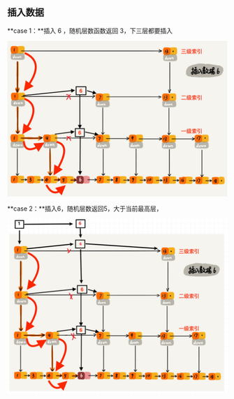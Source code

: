 ## 插入数据

**case 1：**插入 6 ，随机层数函数返回 3，下三层都要插入

<img src="./img/insert2.png" alt="insert1" style="zoom: 80%;" />

**case 2：**插入6，随机层数返回5，大于当前最高层，



<img src="./img/insert4.png" alt="insert4" style="zoom:80%;" />